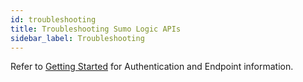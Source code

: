 ```yaml
---
id: troubleshooting
title: Troubleshooting Sumo Logic APIs
sidebar_label: Troubleshooting
---
```



Refer to [Getting Started](docs/api/index.md) for Authentication and Endpoint information.
